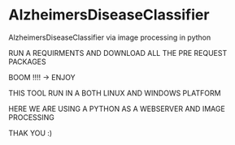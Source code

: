 # AlzheimersDiseaseClassifier
AlzheimersDiseaseClassifier via image processing in python


RUN A REQUIRMENTS AND DOWNLOAD ALL THE PRE REQUEST PACKAGES


BOOM !!!! -> ENJOY

THIS TOOL RUN IN A BOTH LINUX AND WINDOWS PLATFORM

HERE WE ARE USING A PYTHON AS A  WEBSERVER AND IMAGE PROCESSING

THAK YOU :)
